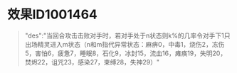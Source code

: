 # 效果ID1001464
> "des":"当回合攻击击败对手时，若对手处于n状态则k%的几率令对手下1只出场精灵进入m状态（n和m指代异常状态：麻痹0，中毒1，烧伤2，冻伤5，害怕6，疲惫7，睡眠8，石化9，冰封15，流血16，瘫痪19，失明20，焚烬22，诅咒23，感染27，束缚28，失神29）"
